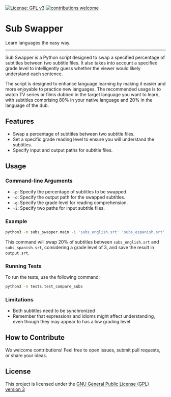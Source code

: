 [![License: GPL v3](https://img.shields.io/badge/License-GPLv3-blue.svg)](https://www.gnu.org/licenses/gpl-3.0)
[![contributions welcome](https://img.shields.io/badge/contributions-welcome-brightgreen.svg?style=flat)](https://github.com/dwyl/esta/issues)
# Sub Swapper
Learn languages the easy way.

---
Sub Swapper is a Python script designed to swap a specified percentage of subtitles between two subtitle files. It also takes into account a specified grade level to intelligently guess whether the viewer would likely understand each sentence.

The script is designed to enhance language learning by making it easier and more enjoyable to practice new languages. The recommended usage is to watch TV series or films dubbed in the target language you want to learn, with subtitles comprising 80% in your native language and 20% in the language of the dub.

## Features
* Swap a percentage of subtitles between two subtitle files.
* Set a specific grade reading level to ensure you will understand the subtitles.
* Specify input and output paths for subtitle files.

## Usage
### Command-line Arguments
* `-p`: Specify the percentage of subtitles to be swapped.
* `-o`: Specify the output path for the swapped subtitles.
* `-g`: Specify the grade level for reading comprehension.
* `-i`: Specify two paths for input subtitle files.
### Example
```sh
python3 -m subs_swapper.main -i 'subs_english.srt' 'subs_espanish.srt' -p 20 -g 3 -o output.srt
```

This command will swap 20% of subtitles between `subs_english.srt` and `subs_spanish.srt`, considering a grade level of 3, and save the result in `output.srt`.
### Running Tests
To run the tests, use the following command:

```sh
python3 -m tests.test_compare_subs
```
### Limitations
* Both subtitles need to be synchronized
* Remember that expressions and idioms might affect understanding, even though they may appear to has a low grading level

## How to Contribute
We welcome contributions! Feel free to open issues, submit pull requests, or share your ideas.

## License
This project is licensed under the [GNU General Public License (GPL) version 3](LICENSE)
